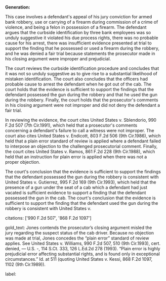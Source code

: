 **Generation:**

 <answer>
This case involves a defendant's appeal of his jury conviction for armed bank robbery, use or carrying of a firearm during commission of a crime of violence, and being a felon in possession of a firearm. The defendant argues that the curbside identification by three bank employees was so unduly suggestive it violated his due process rights, there was no probable cause for his arrest, there was insufficient evidence presented at trial to support the finding that he possessed or used a firearm during the robbery, and he was denied a fair trial because statements the prosecutor made in his closing argument were improper and prejudicial.

The court reviews the curbside identification procedure and concludes that it was not so unduly suggestive as to give rise to a substantial likelihood of mistaken identification. The court also concludes that the officers had probable cause to arrest the defendant when he got out of the cab. The court holds that the evidence is sufficient to support the findings that the defendant possessed the gun during the robbery and that he used the gun during the robbery. Finally, the court holds that the prosecutor's comments in his closing argument were not improper and did not deny the defendant a fair trial.

In reviewing the evidence, the court cites United States v. Sblendorio, 990 F.2d 507 (7th Cir.1991), which held that a prosecutor's comments concerning a defendant's failure to call a witness were not improper. The court also cites United States v. Endicott, 803 F.2d 506 (9th Cir.1986), which held that a plain error standard of review is applied where a defendant failed to interpose an objection to the challenged prosecutorial comment. Finally, the court cites United States v. Ramos, 861 F.2d 228 (9th Cir.1988), which held that an instruction for plain error is applied when there was not a proper objection.

The court's conclusion that the evidence is sufficient to support the findings that the defendant possessed the gun during the robbery is consistent with United States v. Gutierrez, 995 F.2d 169 (9th Cir.1993), which held that the presence of a gun under the seat of a cab which a defendant had just vacated is sufficient evidence to support a finding that the defendant possessed the gun in the cab. The court's conclusion that the evidence is sufficient to support the finding that the defendant used the gun during the robbery is consistent with United States v.

citations: ['990 F.2d 507', '868 F.2d 1097']

gold_text: Jones contends the prosecutor’s closing argument misled the jury regarding the suspect status of the cab driver. Because no objection was made at trial, Jones concedes the “plain error” standard of review applies. See United States v. Williams, 990 F.2d 507, 510 (9th Cir.1993), cert. denied, — U.S. -, 114 S.Ct. 333, 126 L.Ed.2d 278 (1993). “Plain error is highly prejudicial error affecting substantial rights, and is found only in exceptional circumstances.” Id. at 511 (quoting United States v. Kessi, 868 F.2d 1097, 1102 (9th Cir.1989)).

label: 